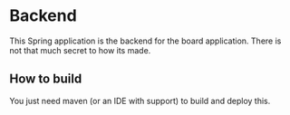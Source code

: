 # Backend
This Spring application is the backend for the board application. There is not that much secret to how its made.

## How to build
You just need maven (or an IDE with support) to build and deploy this.